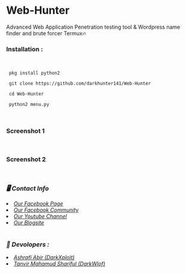 # Web-Hunter
Advanced Web Application Penetration testing tool &amp; Wordpress name finder and brute forcer Termux🔥
<br>
<h3><b>Installation : </b></h3>
<br>

```
 pkg install python2
```
```
 git clone https://github.com/darkhunter141/Web-Hunter
```
```
 cd Web-Hunter
```
```
 python2 menu.py

```
<br>
<h3><b>Screenshot 1</b></h3>
<br>
<img src="">
<br>
<h3><b>Screenshot 2</b></h3>
<br>
<img src="">
<h3><b><i>🖥️ Contact Info </i></b></h3>
<li>  <i><a href="https://www.facebook.com/darkhunter141/">Our Facebook Page </a></i></li>
<li>  <i><a href="https://www.facebook.com/groups/428641821766559/?ref=share">Our Facebook Community</a></i></li>
<li>  <i><a href="https://youtube.com/channel/UCkSB55ezk_2vPVwoqmPVZwg">Our Youtube Channel</a></i></li>
<li>  <i><a href="https://darkhunt3r141.blogspot.com/?m=1">Our Blogsite</a></i></li>

<br>
<h3><b><i>🤠 Devolopers :</i></b></h3>
<li> <i><a href="https://www.facebook.com/ashrafiabir04">Ashrafi Abir (DarkXploit)</a></i></li>
<li>  <i><a href="https://www.facebook.com/tanvirmahamud.shariful.3">Tanvir Mahamud Shariful (DarkWlof)</a></i></li>
